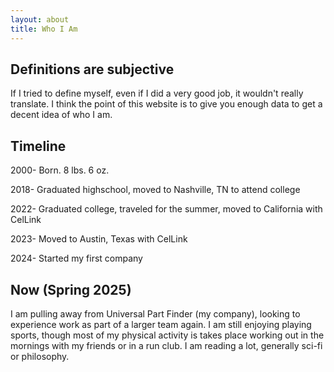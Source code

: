 ```yaml
---
layout: about
title: Who I Am
---
```


## Definitions are subjective

If I tried to define myself, even if I did a very good job, it wouldn't really translate. I think the point of this website is to give you enough data to get a decent idea of who I am.

## Timeline

2000- Born. 8 lbs. 6 oz.

2018- Graduated highschool, moved to Nashville, TN to attend college

2022- Graduated college, traveled for the summer, moved to California with CelLink

2023- Moved to Austin, Texas with CelLink

2024- Started my first company

## Now (Spring 2025)

I am pulling away from Universal Part Finder (my company), looking to experience work as part of a larger team again. I am still enjoying playing sports, though most of my physical activity is takes place working out in the mornings with my friends or in a run club. I am reading a lot, generally sci-fi or philosophy.
